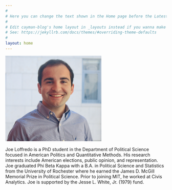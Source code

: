 ```yaml
---
#
# Here you can change the text shown in the Home page before the Latest Posts section.
#
# Edit cayman-blog's home layout in _layouts instead if you wanna make some changes
# See: https://jekyllrb.com/docs/themes/#overriding-theme-defaults
#
layout: home
---
```

<img src="Joseph loffredo.JPG" alt="" width="300" id = "profilepic"/>

Joe Loffredo is a PhD student in the Department of Political Science focused in American Politics and Quantitative Methods. His research interests include American elections, public opinion, and representation. Joe graduated Phi Beta Kappa with a B.A. in Political Science and Statistics from the University of Rochester where he earned the James D. McGill Memorial Prize in Political Science. Prior to joining MIT, he worked at Civis Analytics. Joe is supported by the Jesse L. White, Jr. (1979) fund.